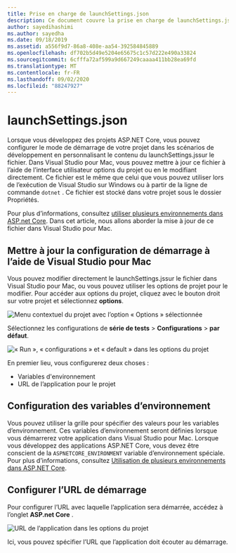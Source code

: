 ```yaml
---
title: Prise en charge de launchSettings.json
description: Ce document couvre la prise en charge de launchSettings.jsdans Visual Studio pour Mac
author: sayedihashimi
ms.author: sayedha
ms.date: 09/18/2019
ms.assetid: a556f9d7-86a8-408e-aa54-392584845889
ms.openlocfilehash: df702b5d49e5204e65675c1c57d222e490a33824
ms.sourcegitcommit: 6cfffa72af599a9d667249caaaa411bb28ea69fd
ms.translationtype: MT
ms.contentlocale: fr-FR
ms.lasthandoff: 09/02/2020
ms.locfileid: "88247927"
---
```

# <a name="launchsettingsjson"></a>launchSettings.json

Lorsque vous développez des projets ASP.NET Core, vous pouvez configurer le mode de démarrage de votre projet dans les scénarios de développement en personnalisant le contenu du launchSettings.jssur le fichier. Dans Visual Studio pour Mac, vous pouvez mettre à jour ce fichier à l’aide de l’interface utilisateur options du projet ou en le modifiant directement. Ce fichier est le même que celui que vous pouvez utiliser lors de l’exécution de Visual Studio sur Windows ou à partir de la ligne de commande `dotnet` . Ce fichier est stocké dans votre projet sous le dossier Propriétés.

Pour plus d’informations, consultez [utiliser plusieurs environnements dans ASP.net Core](/aspnet/core/fundamentals/environments). Dans cet article, nous allons aborder la mise à jour de ce fichier dans Visual Studio pour Mac.

## <a name="update-the-start-configuration-by-using-visual-studio-for-mac"></a>Mettre à jour la configuration de démarrage à l’aide de Visual Studio pour Mac

Vous pouvez modifier directement le launchSettings.jssur le fichier dans Visual Studio pour Mac, ou vous pouvez utiliser les options de projet pour le modifier. Pour accéder aux options du projet, cliquez avec le bouton droit sur votre projet et sélectionnez **options**.

![Menu contextuel du projet avec l’option « Options » sélectionnée](media/vsmac-ctx-proj-options.png)

Sélectionnez les configurations de **série de tests**  >  **Configurations**  >  **par défaut**.

![« Run », « configurations » et « default » dans les options du projet](media/vsmac-run-config-default.png)

En premier lieu, vous configurerez deux choses :

- Variables d'environnement
- URL de l’application pour le projet

## <a name="configure-environment-variables"></a>Configuration des variables d’environnement

Vous pouvez utiliser la grille pour spécifier des valeurs pour les variables d’environnement. Ces variables d’environnement seront définies lorsque vous démarrerez votre application dans Visual Studio pour Mac. Lorsque vous développez des applications ASP.NET Core, vous devez être conscient de la `ASPNETCORE_ENVIRONMENT` variable d’environnement spéciale. Pour plus d’informations, consultez [Utilisation de plusieurs environnements dans ASP.NET Core](/aspnet/core/fundamentals/environments).


## <a name="configure-the-start-url"></a>Configurer l’URL de démarrage

Pour configurer l’URL avec laquelle l’application sera démarrée, accédez à l’onglet **ASP.net Core** .

![URL de l’application dans les options du projet](media/vsmac-run-config-default-aspnetcore.png)

Ici, vous pouvez spécifier l’URL que l’application doit écouter au démarrage.
